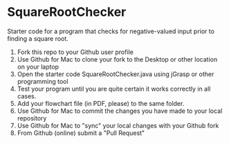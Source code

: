 SquareRootChecker
=================

Starter code for a program that checks for negative-valued input prior to finding a square root.

1. Fork this repo to your Github user profile
2. Use Github for Mac to clone your fork to the Desktop or other location on your laptop
3. Open the starter code SquareRootChecker.java using jGrasp or other programming tool
4. Test your program until you are quite certain it works correctly in all cases.  
5. Add your flowchart file (in PDF, please) to the same folder.
5. Use Github for Mac to commit the changes you have made to your local repository
6. Use Github for Mac to "sync" your local changes with your Github fork
7. From Github (online) submit a "Pull Request"
